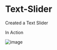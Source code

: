 # Text-Slider
Created a Text Slider

In Action

![image](https://github.com/user-attachments/assets/82fc7229-3979-4745-a5ff-37be2dcf1f47)
